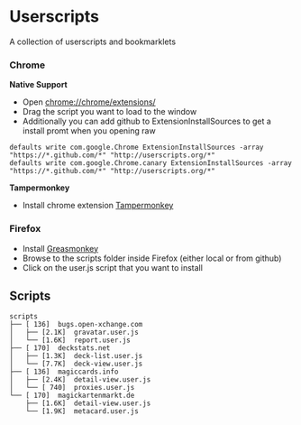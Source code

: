 # Userscripts #
A collection of userscripts and bookmarklets

### Chrome ###


**Native Support**

* Open [chrome://chrome/extensions/](chrome://chrome/extensions/)
* Drag the script you want to load to the window
* Additionally you can add github to ExtensionInstallSources to get a install promt when you opening raw 

```
defaults write com.google.Chrome ExtensionInstallSources -array "https://*.github.com/*" "http://userscripts.org/*"
defaults write com.google.Chrome.canary ExtensionInstallSources -array "https://*.github.com/*" "http://userscripts.org/*"
``` 

**Tampermonkey**

* Install chrome extension [Tampermonkey](https://chrome.google.com/webstore/detail/tampermonkey/dhdgffkkebhmkfjojejmpbldmpobfkfo)


### Firefox ###
* Install [Greasmonkey](https://addons.mozilla.org/en-US/firefox/addon/greasemonkey/)
* Browse to the scripts folder inside Firefox (either local or from github)
* Click on the user.js script that you want to install

## Scripts ##
```
scripts
├── [ 136]  bugs.open-xchange.com
│   ├── [2.1K]  gravatar.user.js
│   └── [1.6K]  report.user.js
├── [ 170]  deckstats.net
│   ├── [1.3K]  deck-list.user.js
│   └── [7.7K]  deck-view.user.js
├── [ 136]  magiccards.info
│   ├── [2.4K]  detail-view.user.js
│   └── [ 740]  proxies.user.js
└── [ 170]  magickartenmarkt.de
    ├── [1.6K]  detail-view.user.js
    └── [1.9K]  metacard.user.js
```
